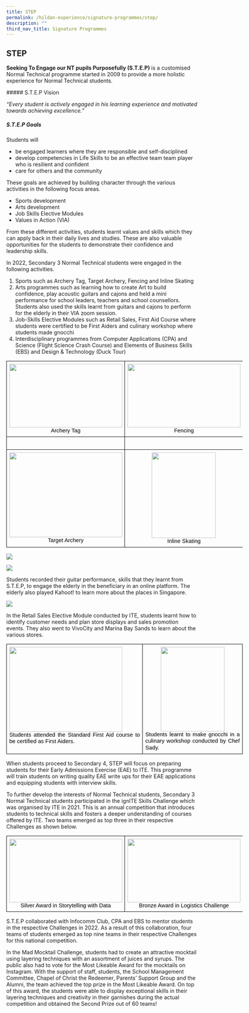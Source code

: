 ```yaml
---
title: STEP
permalink: /hildan-experience/signature-programmes/step/
description: ""
third_nav_title: Signature Programmes
---
```

STEP
----
<style> { margin:0;} </style>
**Seeking To Engage our NT pupils Purposefully (S.T.E.P)** is a customised Normal Technical programme started in 2009 to provide a more holistic experience for Normal Technical students.
<p></p>
##### S.T.E.P Vision

<style> { margin:0;} </style>
 *“Every student is actively engaged in his learning experience and motivated towards achieving excellence.”*

##### S.T.E.P Goals

<style> { margin:0;} </style>
Students will
*   be engaged learners where they are responsible and self-disciplined
*   develop competencies in Life Skills to be an effective team team player who is resilient and confident
*   care for others and the community
<p></p>

<style> { margin:0;} </style>
These goals are achieved by building character through the various activities in the following focus areas.
*   Sports development
*   Arts development
*   Job Skills Elective Modules
*   Values in Action (VIA)
<p></p>

<style> { margin:0;} </style>
From these different activities, students learnt values and skills which they can apply back in their daily lives and studies. These are also valuable opportunities for the students to demonstrate their confidence and leadership skills.
<p></p>

<style> { margin:0;} </style>
In 2022, Secondary 3 Normal Technical students were engaged in the following activities.
1. Sports such as Archery Tag, Target Archery, Fencing and Inline Skating 
2. Arts programmes such as learning how to create Art to build confidence, play acoustic guitars and cajons and held a mini performance for school leaders, teachers and school counsellors. Students also used the skills learnt from guitars and cajons to perform for the elderly in their VIA zoom session.
3. Job-Skills Elective Modules such as Retail Sales, First Aid Course where students were certified to be First Aiders and culinary workshop where students made gnocchi
4. Interdisciplinary programmes from Computer Applications (CPA) and Science (Flight Science Crash Course) and Elements of Business Skills (EBS) and Design & Technology (Duck Tour)

<table style="border:none;border-collapse:collapse;table-layout:fixed;width:468pt"><colgroup><col><col></colgroup><tbody><tr style="height:0pt"><td style="border-left:solid #000000 1pt;border-right:solid #000000 1pt;border-bottom:solid #000000 1pt;border-top:solid #000000 1pt;vertical-align:top;padding:5pt 5pt 5pt 5pt;overflow:hidden;overflow-wrap:break-word;"><p dir="ltr" style="line-height:1.2;margin-top:0pt;margin-bottom:0pt;"><span style="font-size:11pt;font-family:Arial;color:#437f24;background-color:transparent;font-weight:400;font-style:normal;font-variant:normal;text-decoration:none;vertical-align:baseline;white-space:pre;white-space:pre-wrap;"><span style="border:none;display:inline-block;overflow:hidden;width:298px;height:168px;"><img src="https://lh4.googleusercontent.com/lW5bbGd4-mDTtnyvM1yoAg-mpEQXTLWfN-yhtSQ025LZSAWuvQCVfav2ASYQhzbNbC3BRdPX6A8cTOt-Utzymt-dfIyMcapHqf_iBWp5rnFr_SoH5d1BPoVRGN_pWtAbsh0SItaAqHD5dq5jaTDfC-08pzWjOvYle6wUYyNWTaEa_y_RYtuBx7Rt1uzV2JB-" width="298" height="168" style="margin-left:0px;margin-top:0px;"></span></span></p><p dir="ltr" style="line-height:1.2;text-align: center;margin-top:0pt;margin-bottom:0pt;"><span style="font-size:11pt;font-family:Arial;color:#000000;background-color:transparent;font-weight:400;font-style:normal;font-variant:normal;text-decoration:none;vertical-align:baseline;white-space:pre;white-space:pre-wrap;">Archery Tag</span></p></td><td style="border-left:solid #000000 1pt;border-right:solid #000000 1pt;border-bottom:solid #000000 1pt;border-top:solid #000000 1pt;vertical-align:top;padding:5pt 5pt 5pt 5pt;overflow:hidden;overflow-wrap:break-word;"><p dir="ltr" style="line-height:1.2;margin-top:0pt;margin-bottom:0pt;"><span style="font-size:11pt;font-family:Arial;color:#437f24;background-color:transparent;font-weight:400;font-style:normal;font-variant:normal;text-decoration:none;vertical-align:baseline;white-space:pre;white-space:pre-wrap;"><span style="border:none;display:inline-block;overflow:hidden;width:298px;height:168px;"><img src="https://lh5.googleusercontent.com/pb8hnBowBBMmIJ49qNAZZI_BUL-o3eitnuoRT2LIgZXHGO8wB8rS3N_8Z_kpY_nCy5AYhPoHKkf7CEvJI7LCbdAeHB3ovjy6g_hPeawIeh2nhOb8jUIdNYkXpGbSZHC9gEFYkvn0gzRbFsCBpmLNZ_e5Oky-Vj9cQLsOzPtbXm5soovpx8psW6UjVFD8umQB" width="298" height="168" style="margin-left:0px;margin-top:0px;"></span></span></p><p dir="ltr" style="line-height:1.2;text-align: center;margin-top:0pt;margin-bottom:0pt;"><span style="font-size:11pt;font-family:Arial;color:#000000;background-color:transparent;font-weight:400;font-style:normal;font-variant:normal;text-decoration:none;vertical-align:baseline;white-space:pre;white-space:pre-wrap;">Fencing</span></p></td></tr><tr style="height:0pt"><td style="border-left:solid #000000 1pt;border-right:solid #000000 1pt;border-bottom:solid #000000 1pt;border-top:solid #000000 1pt;vertical-align:top;padding:5pt 5pt 5pt 5pt;overflow:hidden;overflow-wrap:break-word;"><br></td><td style="border-left:solid #000000 1pt;border-right:solid #000000 1pt;border-bottom:solid #000000 1pt;border-top:solid #000000 1pt;vertical-align:top;padding:5pt 5pt 5pt 5pt;overflow:hidden;overflow-wrap:break-word;"><br></td></tr><tr style="height:0pt"><td style="border-left:solid #000000 1pt;border-right:solid #000000 1pt;border-bottom:solid #000000 1pt;border-top:solid #000000 1pt;vertical-align:top;padding:5pt 5pt 5pt 5pt;overflow:hidden;overflow-wrap:break-word;"><p dir="ltr" style="line-height:1.2;margin-top:0pt;margin-bottom:0pt;"><span style="font-size:11pt;font-family:Arial;color:#437f24;background-color:transparent;font-weight:400;font-style:normal;font-variant:normal;text-decoration:none;vertical-align:baseline;white-space:pre;white-space:pre-wrap;"><span style="border:none;display:inline-block;overflow:hidden;width:298px;height:224px;"><img src="https://lh5.googleusercontent.com/l1Rd8tW9__ragRNNx47H21s2k78I6kadf-S914_5x_XL1FawP1EiefrBS8Gwmlm-TH3UWekxy-ch5_KOzNcOFTXVSYTfroOQri7qMKF1DhCedwZuIhqzx9u9CRPAz0gbHSQZparpfpyDUrXhQXFiRS3o_3pkNWYVxJZroTCU37-xaoQgVGL9P5B407vSys0_" width="298" height="224" style="margin-left:0px;margin-top:0px;"></span></span></p><p dir="ltr" style="line-height:1.2;text-align: center;margin-top:0pt;margin-bottom:0pt;"><span style="font-size:11pt;font-family:Arial;color:#000000;background-color:transparent;font-weight:400;font-style:normal;font-variant:normal;text-decoration:none;vertical-align:baseline;white-space:pre;white-space:pre-wrap;">Target Archery</span></p></td><td style="border-left:solid #000000 1pt;border-right:solid #000000 1pt;border-bottom:solid #000000 1pt;border-top:solid #000000 1pt;vertical-align:top;padding:5pt 5pt 5pt 5pt;overflow:hidden;overflow-wrap:break-word;"><p dir="ltr" style="line-height:1.2;text-align: center;margin-top:0pt;margin-bottom:0pt;"><span style="font-size:11pt;font-family:Arial;color:#437f24;background-color:transparent;font-weight:400;font-style:normal;font-variant:normal;text-decoration:none;vertical-align:baseline;white-space:pre;white-space:pre-wrap;"><span style="border:none;display:inline-block;overflow:hidden;width:169px;height:226px;"><img src="https://lh3.googleusercontent.com/9feMiVaj0Ejm63_k5WfTc6-Z6xqbFI5_giSJyCrVwQ7KyTnqRAUEKTpXbUrUmitpeB1efQiigYDPSqv1P6M8oGD-BKSe3GmvZRwtUrlLNacHK7-zpzFfo2hteXWnu3rgo9XlHH0Gx7C5a_ogkn-VynrdMV-ZGNSDzjCBrhen6K6JSPxnpfNyIppknGbDEQJM" width="169" height="226" style="margin-left:0px;margin-top:0px;"></span></span></p><p dir="ltr" style="line-height:1.2;text-align: center;margin-top:0pt;margin-bottom:0pt;"><span style="font-size:11pt;font-family:Arial;color:#000000;background-color:transparent;font-weight:400;font-style:normal;font-variant:normal;text-decoration:none;vertical-align:baseline;white-space:pre;white-space:pre-wrap;">Inline Skating</span></p></td></tr></tbody></table>

![](https://lh6.googleusercontent.com/zeC1nd6W8jxknPchK7kXdW2uEiH9tued3IsuIOChichZqYbuJN5OcoqLnsoVF71GTXGUh-exsyeJCh9bww9BLZPte545IIKtfXH9utGuMS8MrSSa4bq7W91OwgGmfQesXse6-p4weH85UFSjxlj-Bvr-iqyrWAg7vCpt0gj1olel_Kx9yg59Dvyix18N_sEw)

![](https://lh6.googleusercontent.com/M0yhAQPHmMBsQZ7syZx1zPG7560XYa5-dwT6bD0s9q0pVz2e1dOb8zHMeslEUwmHCu4Adqs9u5z8J5BXQaQSVmZPH9PFblj4yrko2Qvtey_0afVkZCcY1Tn0NhSORTUJCUlas5vU3kNPYR3uB29-Lc82CC8Op8tiGk0brQRdSPaiMXIi62fUdsGLZH1tJwT1)
<p></p>

<style> { margin:0;} </style>
Students recorded their guitar performance, skills that they learnt from S.T.E.P, to engage the elderly in the beneficiary in an online platform. The elderly also played Kahoot! to learn more about the places in Singapore.
<p></p>

![](https://lh6.googleusercontent.com/rXg-YL6P6Jg1MdMmwWJWWG9ly3uxf4iT-f0nq4-QV6J0OV2djkz8fUZI11dV6uNV8LSNP4_50S7muHtNC0rN99NhALWGTnuMgZG7WixWeDnr4RC3W3YBSl65PAlOaLpNWULzOTeBEgyozA7_l3hG7gFbkwHFO-ElNRr7sEpe-dXVyLSjD8WV2pjWR4msre-L)

<style> { margin:0;} </style>
In the Retail Sales Elective Module conducted by ITE, students learnt how to identify customer needs and plan store displays and sales promotion events. They also went to VivoCity and Marina Bay Sands to learn about the various stores.

<table style="border:none;border-collapse:collapse;table-layout:fixed;width:468pt"><colgroup><col><col></colgroup><tbody><tr style="height:0pt"><td style="border-left:solid #000000 1pt;border-right:solid #000000 1pt;border-bottom:solid #000000 1pt;border-top:solid #000000 1pt;vertical-align:top;padding:5pt 5pt 5pt 5pt;overflow:hidden;overflow-wrap:break-word;"><p dir="ltr" style="line-height:1.2;margin-top:0pt;margin-bottom:0pt;"><span style="font-size:11pt;font-family:Arial;color:#437f24;background-color:transparent;font-weight:400;font-style:normal;font-variant:normal;text-decoration:none;vertical-align:baseline;white-space:pre;white-space:pre-wrap;"><span style="border:none;display:inline-block;overflow:hidden;width:298px;height:224px;"><img src="https://lh4.googleusercontent.com/tPmWT1yLXpAa8nn0FLbpu3QN5OzzEiINI7Z2JzgCBBnvz24C6mc56gk_gxpldaN9e2DrAEAakGYiDm9TOCb0zPxU7hV8ldD9EadBePz1e8MifZYtBsfVscbnkPlIMoqULXYadzquxxUt88xrAsi8099GRMJz1x_vm_ijQVU5bpszW1q0xVhAELcMu0nrebiB" width="298" height="224" style="margin-left:0px;margin-top:0px;"></span></span></p><p dir="ltr" style="line-height:1.2;text-align: justify;margin-top:0pt;margin-bottom:0pt;"><span style="font-size:11pt;font-family:Arial;color:#000000;background-color:transparent;font-weight:400;font-style:normal;font-variant:normal;text-decoration:none;vertical-align:baseline;white-space:pre;white-space:pre-wrap;">Students attended the Standard First Aid course to be certified as First Aiders.</span></p></td><td style="border-left:solid #000000 1pt;border-right:solid #000000 1pt;border-bottom:solid #000000 1pt;border-top:solid #000000 1pt;vertical-align:top;padding:5pt 5pt 5pt 5pt;overflow:hidden;overflow-wrap:break-word;"><p dir="ltr" style="line-height:1.2;text-align: center;margin-top:0pt;margin-bottom:0pt;"><span style="font-size:11pt;font-family:Arial;color:#437f24;background-color:transparent;font-weight:400;font-style:normal;font-variant:normal;text-decoration:none;vertical-align:baseline;white-space:pre;white-space:pre-wrap;"><span style="border:none;display:inline-block;overflow:hidden;width:168px;height:223px;"><img src="https://lh6.googleusercontent.com/Qnt3ikkaB48zvPNe_22pWgdwzKRR5-atnXSqDdjYQGjNELvjpj0-xlt37R5nUAXEE-myF3uJqnp6RBbTu1PsT3yIZMa8XKXWKWvAOy7DiKrBhbldXeU_2xUWcm2yQF5bdq_No0ljv3hYGiIwOdnGzzRvSKzrEYuyz2MYSUgQdjvWpEaHrnGBlhFNrrjQ8gqJ" width="168" height="223" style="margin-left:0px;margin-top:0px;"></span></span></p><p dir="ltr" style="line-height:1.2;text-align: justify;margin-top:0pt;margin-bottom:0pt;"><span style="font-size:11pt;font-family:Arial;color:#000000;background-color:transparent;font-weight:400;font-style:normal;font-variant:normal;text-decoration:none;vertical-align:baseline;white-space:pre;white-space:pre-wrap;">Students learnt to make gnocchi in a culinary workshop conducted by Chef Sady.</span></p></td></tr></tbody></table>

<p></p>
<style> { margin:0;} </style>
When students proceed to Secondary 4, STEP will focus on preparing students for their Early Admissions Exercise (EAE) to ITE. This programme will train students on writing quality EAE write ups for their EAE applications and equipping students with interview skills.
<p></p>
<style> { margin:0;} </style>
To further develop the interests of Normal Technical students, Secondary 3 Normal Technical students participated in the ignITE Skills Challenge which was organised by ITE in 2021. This is an annual competition that introduces students to technical skills and fosters a deeper understanding of courses offered by ITE. Two teams emerged as top three in their respective Challenges as shown below.

<table style="border:none;border-collapse:collapse;table-layout:fixed;width:468pt"><colgroup><col><col></colgroup><tbody><tr style="height:0pt"><td style="border-left:solid #000000 1pt;border-right:solid #000000 1pt;border-bottom:solid #000000 1pt;border-top:solid #000000 1pt;vertical-align:top;padding:5pt 5pt 5pt 5pt;overflow:hidden;overflow-wrap:break-word;"><p dir="ltr" style="line-height:1.2;text-align: justify;margin-top:0pt;margin-bottom:0pt;"><span style="font-size:11pt;font-family:Arial;color:#437f24;background-color:transparent;font-weight:400;font-style:normal;font-variant:normal;text-decoration:none;vertical-align:baseline;white-space:pre;white-space:pre-wrap;"><span style="border:none;display:inline-block;overflow:hidden;width:298px;height:168px;"><img src="https://lh4.googleusercontent.com/MzDrywK96Tjtw1Zm5VprFzmUtsac1UMTUTXeEmd0uKpX1RLIWcnPVxuq2zwTdla1U-nIBdPC8o9pAVpjp9d_70YDLN8_0uuFTwjAjwyNID7m9pq68A69YL23z14hSWejHkFlwU2eXIjOpxnYsQdwl9uP1podaZgMVqlnVqwXOo9TQKQGoive5JLB6qVd7t9O" width="298" height="168" style="margin-left:0px;margin-top:0px;"></span></span></p><p dir="ltr" style="line-height:1.2;text-align: center;margin-top:0pt;margin-bottom:0pt;"><span style="font-size:11pt;font-family:Arial;color:#000000;background-color:transparent;font-weight:400;font-style:normal;font-variant:normal;text-decoration:none;vertical-align:baseline;white-space:pre;white-space:pre-wrap;">Silver Award in Storytelling with Data</span></p></td><td style="border-left:solid #000000 1pt;border-right:solid #000000 1pt;border-bottom:solid #000000 1pt;border-top:solid #000000 1pt;vertical-align:top;padding:5pt 5pt 5pt 5pt;overflow:hidden;overflow-wrap:break-word;"><p dir="ltr" style="line-height:1.2;text-align: justify;margin-top:0pt;margin-bottom:0pt;"><span style="font-size:11pt;font-family:Arial;color:#437f24;background-color:transparent;font-weight:400;font-style:normal;font-variant:normal;text-decoration:none;vertical-align:baseline;white-space:pre;white-space:pre-wrap;"><span style="border:none;display:inline-block;overflow:hidden;width:298px;height:168px;"><img src="https://lh5.googleusercontent.com/iXbi85txOEMcLXDM1-xPdMmvztkfNcj91OW90mVzTbdlTB3pwy4J2tMeuEYvtC_ieMTAOWaIOmtRWI9shZwBQGjvs0UKnPBis7RYm9Y_1Pv37cY0njsJJvgYqRgEY5Ex3Mx9f2BD1ph2TPYPSRLCpUtP282iffuqPiUOtNdntPvq8OOq3_xzZS0GDobbS-Vz" width="298" height="168" style="margin-left:0px;margin-top:0px;"></span></span></p><p dir="ltr" style="line-height:1.2;text-align: center;margin-top:0pt;margin-bottom:0pt;"><span style="font-size:11pt;font-family:Arial;color:#000000;background-color:transparent;font-weight:400;font-style:normal;font-variant:normal;text-decoration:none;vertical-align:baseline;white-space:pre;white-space:pre-wrap;">Bronze Award in Logistics Challenge</span></p></td></tr></tbody></table>

<style> { margin:0;} </style>S.T.E.P collaborated with Infocomm Club, CPA and EBS to mentor students in the respective Challenges in 2022. As a result of this collaboration, four teams of students emerged as top nine teams in their respective Challenges for this national competition.
<p></p>
<style> { margin:0;} </style>In the Mad Mocktail Challenge, students had to create an attractive mocktail using layering techniques with an assortment of juices and syrups. The public also had to vote for the Most Likeable Award for the mocktails on Instagram. With the support of staff, students, the School Management Committee, Chapel of Christ the Redeemer, Parents’ Support Group and the Alumni, the team achieved the top prize in the Most Likeable Award. On top of this award, the students were able to display exceptional skills in their layering techniques and creativity in their garnishes during the actual competition and obtained the Second Prize out of 60 teams!



